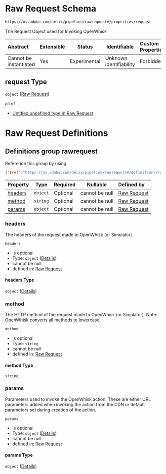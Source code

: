 # Raw Request Schema

```txt
https://ns.adobe.com/helix/pipeline/rawrequest#/properties/request
```

The Request Object used for Invoking OpenWhisk


| Abstract               | Extensible | Status       | Identifiable            | Custom Properties | Additional Properties | Access Restrictions | Defined In                                                        |
| :--------------------- | ---------- | ------------ | ----------------------- | :---------------- | --------------------- | ------------------- | ----------------------------------------------------------------- |
| Cannot be instantiated | Yes        | Experimental | Unknown identifiability | Forbidden         | Allowed               | none                | [action.schema.json\*](action.schema.json "open original schema") |

## request Type

`object` ([Raw Request](action-properties-raw-request.md))

all of

-   [Untitled undefined type in Raw Request](rawrequest-definitions-rawrequest.md "check type definition")

# Raw Request Definitions

## Definitions group rawrequest

Reference this group by using

```json
{"$ref":"https://ns.adobe.com/helix/pipeline/rawrequest#/definitions/rawrequest"}
```

| Property            | Type     | Required | Nullable       | Defined by                                                                                                                                                              |
| :------------------ | -------- | -------- | -------------- | :---------------------------------------------------------------------------------------------------------------------------------------------------------------------- |
| [headers](#headers) | `object` | Optional | cannot be null | [Raw Request](rawrequest-definitions-rawrequest-properties-headers.md "https&#x3A;//ns.adobe.com/helix/pipeline/rawrequest#/definitions/rawrequest/properties/headers") |
| [method](#method)   | `string` | Optional | cannot be null | [Raw Request](rawrequest-definitions-rawrequest-properties-method.md "https&#x3A;//ns.adobe.com/helix/pipeline/rawrequest#/definitions/rawrequest/properties/method")   |
| [params](#params)   | `object` | Optional | cannot be null | [Raw Request](rawrequest-definitions-rawrequest-properties-params.md "https&#x3A;//ns.adobe.com/helix/pipeline/rawrequest#/definitions/rawrequest/properties/params")   |

### headers

The headers of the request made to OpenWhisk (or Simulator)


`headers`

-   is optional
-   Type: `object` ([Details](rawrequest-definitions-rawrequest-properties-headers.md))
-   cannot be null
-   defined in: [Raw Request](rawrequest-definitions-rawrequest-properties-headers.md "https&#x3A;//ns.adobe.com/helix/pipeline/rawrequest#/definitions/rawrequest/properties/headers")

#### headers Type

`object` ([Details](rawrequest-definitions-rawrequest-properties-headers.md))

### method

The HTTP method of the request made to OpenWhisk (or Simulator). Note: OpenWhisk converts all methods to lowercase.


`method`

-   is optional
-   Type: `string`
-   cannot be null
-   defined in: [Raw Request](rawrequest-definitions-rawrequest-properties-method.md "https&#x3A;//ns.adobe.com/helix/pipeline/rawrequest#/definitions/rawrequest/properties/method")

#### method Type

`string`

### params

Parameters used to invoke the OpenWhisk action. These are either URL parameters added when invoking the action from the CDN or default parameters set during creation of the action.


`params`

-   is optional
-   Type: `object` ([Details](rawrequest-definitions-rawrequest-properties-params.md))
-   cannot be null
-   defined in: [Raw Request](rawrequest-definitions-rawrequest-properties-params.md "https&#x3A;//ns.adobe.com/helix/pipeline/rawrequest#/definitions/rawrequest/properties/params")

#### params Type

`object` ([Details](rawrequest-definitions-rawrequest-properties-params.md))
